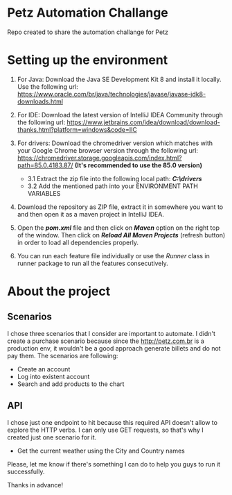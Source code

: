 # Petz Automation Challange
Repo created to share the automation challange for Petz

# Setting up the environment
1. For Java: Download the Java SE Development Kit 8 and install it locally. Use the following url: https://www.oracle.com/br/java/technologies/javase/javase-jdk8-downloads.html

2. For IDE: Download the latest version of IntelliJ IDEA Community through the following url: https://www.jetbrains.com/idea/download/download-thanks.html?platform=windows&code=IIC

3. For drivers: Download the chromedriver version which matches with your Google Chrome browser version through the following url: https://chromedriver.storage.googleapis.com/index.html?path=85.0.4183.87/ **(It's recommended to use the 85.0 version)**
    * 3.1 Extract the zip file into the following local path: _**C:\drivers**_
    * 3.2 Add the mentioned path into your ENVIRONMENT PATH VARIABLES

4. Download the repository as ZIP file, extract it in somewhere you want to and then open it as a maven project in IntelliJ IDEA.

5. Open the **_pom.xml_** file and then click on **_Maven_** option on the right top of the window. Then click on **_Reload All Maven Projects_** (refresh button) in order to load all dependencies properly.

6. You can run each feature file individually or use the _Runner_ class in runner package to run all the features consecutively. 

# About the project

## Scenarios
I chose three scenarios that I consider are important to automate. I didn't create a purchase scenario because since the http://petz.com.br is a production env, it wouldn't be a good approach generate billets and do not pay them. The scenarios are following:
* Create an account
* Log into existent account
* Search and add products to the chart

## API
I chose just one endpoint to hit because this required API doesn't allow to explore the HTTP verbs. I can only use GET requests, so that's why I created just one scenario for it.
* Get the current weather using the City and Country names


Please, let me know if there's something I can do to help you guys to run it successfully. 

Thanks in advance!
